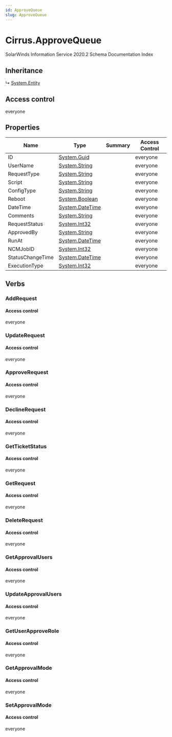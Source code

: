 ```yaml
---
id: ApproveQueue
slug: ApproveQueue
---
```


# Cirrus.ApproveQueue

SolarWinds Information Service 2020.2 Schema Documentation Index

## Inheritance

↳ [System.Entity](./../System/Entity)

## Access control

everyone

## Properties

| Name | Type | Summary | Access Control |
| ------ | ------ | ------ | ------ |
| ID | [System.Guid](https://docs.microsoft.com/en-us/dotnet/api/system.guid) |  | everyone |
| UserName | [System.String](https://docs.microsoft.com/en-us/dotnet/api/system.string) |  | everyone |
| RequestType | [System.String](https://docs.microsoft.com/en-us/dotnet/api/system.string) |  | everyone |
| Script | [System.String](https://docs.microsoft.com/en-us/dotnet/api/system.string) |  | everyone |
| ConfigType | [System.String](https://docs.microsoft.com/en-us/dotnet/api/system.string) |  | everyone |
| Reboot | [System.Boolean](https://docs.microsoft.com/en-us/dotnet/api/system.boolean) |  | everyone |
| DateTime | [System.DateTime](https://docs.microsoft.com/en-us/dotnet/api/system.datetime) |  | everyone |
| Comments | [System.String](https://docs.microsoft.com/en-us/dotnet/api/system.string) |  | everyone |
| RequestStatus | [System.Int32](https://docs.microsoft.com/en-us/dotnet/api/system.int32) |  | everyone |
| ApprovedBy | [System.String](https://docs.microsoft.com/en-us/dotnet/api/system.string) |  | everyone |
| RunAt | [System.DateTime](https://docs.microsoft.com/en-us/dotnet/api/system.datetime) |  | everyone |
| NCMJobID | [System.Int32](https://docs.microsoft.com/en-us/dotnet/api/system.int32) |  | everyone |
| StatusChangeTime | [System.DateTime](https://docs.microsoft.com/en-us/dotnet/api/system.datetime) |  | everyone |
| ExecutionType | [System.Int32](https://docs.microsoft.com/en-us/dotnet/api/system.int32) |  | everyone |

## Verbs

### AddRequest

#### Access control

everyone

### UpdateRequest

#### Access control

everyone

### ApproveRequest

#### Access control

everyone

### DeclineRequest

#### Access control

everyone

### GetTicketStatus

#### Access control

everyone

### GetRequest

#### Access control

everyone

### DeleteRequest

#### Access control

everyone

### GetApprovalUsers

#### Access control

everyone

### UpdateApprovalUsers

#### Access control

everyone

### GetUserApproveRole

#### Access control

everyone

### GetApprovalMode

#### Access control

everyone

### SetApprovalMode

#### Access control

everyone

